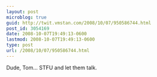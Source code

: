 ```yaml
---
layout: post
microblog: true
guid: http://twit.vmstan.com/2008/10/07/950586744.html
post_id: 3054169
date: 2008-10-07T19:49:13-0600
lastmod: 2008-10-07T19:49:13-0600
type: post
url: /2008/10/07/950586744.html
---
```

Dude, Tom... STFU and let them talk.
